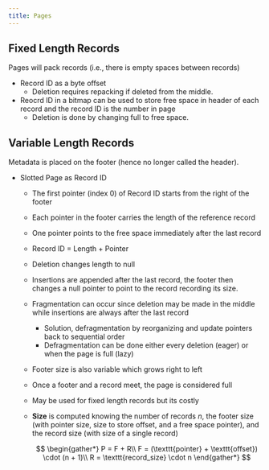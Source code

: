 ```yaml
---
title: Pages
---
```


## Fixed Length Records
Pages will pack records (i.e., there is empty spaces between records)

* Record ID as a byte offset
    * Deletion requires repacking if deleted from the middle.
* Reocrd ID in a bitmap can be used to store free space in header of each record and the record ID is the number in page
    * Deletion is done by changing full to free space.

## Variable Length Records

Metadata is placed on the footer (hence no longer called the header).

* Slotted Page as Record ID
    * The first pointer (index 0) of Record ID starts from the right of the footer
    * Each pointer in the footer carries the length of the reference record
    * One pointer points to the free space immediately after the last record
    * Record ID = Length + Pointer
    * Deletion changes length to null
    * Insertions are appended after the last record, the footer then changes a null pointer to point to the record recording its size.
    * Fragmentation can occur since deletion may be made in the middle while insertions are always after the last record
        * Solution, defragmentation by reorganizing and update pointers back to sequential order
        * Defragmentation can be done either every deletion (eager) or when the page is full (lazy)
    * Footer size is also variable which grows right to left
    * Once a footer and a record meet, the page is considered full
    * May be used for fixed length records but its costly
    * **Size** is computed knowing the number of records $n$, the footer size (with pointer size, size to store offset, and a free space pointer), and the record size (with size of a single record)

        $$
        \begin{gather*}
            P = F + R\\
            F = (\texttt{pointer} + \texttt{offset}) \cdot (n + 1)\\
            R = \texttt{record_size} \cdot n
        \end{gather*}
        $$